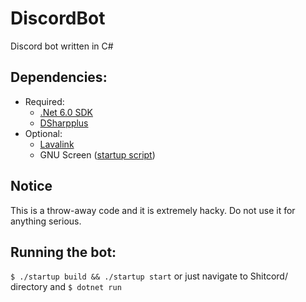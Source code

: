# DiscordBot
Discord bot written in C#

## Dependencies:
- Required:
    - [.Net 6.0 SDK](https://dotnet.microsoft.com/en-us/download/dotnet/6.0)
    - [DSharpplus](https://github.com/kihau/DSharpPlus)
- Optional:
    - [Lavalink](https://github.com/freyacodes/Lavalink)
    - GNU Screen ([startup script](https://github.com/Kihau/DiscordBot/blob/main/startup.sh))

## Notice
This is a throw-away code and it is extremely hacky. Do not use it for anything serious.

## Running the bot:
`$ ./startup build && ./startup start`
or just navigate to Shitcord/ directory and
`$ dotnet run`
